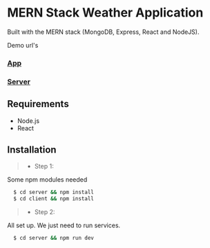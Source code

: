 
# MERN Stack Weather Application
Built with the MERN stack (MongoDB, Express, React and NodeJS).


Demo url's
###  [App](https://weather-app-weld-one.vercel.app/)
###  [Server](https://weather-app-weld-one.vercel.app/)

## Requirements

* Node.js
* React

## Installation

>* Step 1:

Some npm modules needed

```bash
  $ cd server && npm install
  $ cd client && npm install
```

>* Step 2:

All set up. We just need to run services.

```bash
  $ cd server && npm run dev
```
